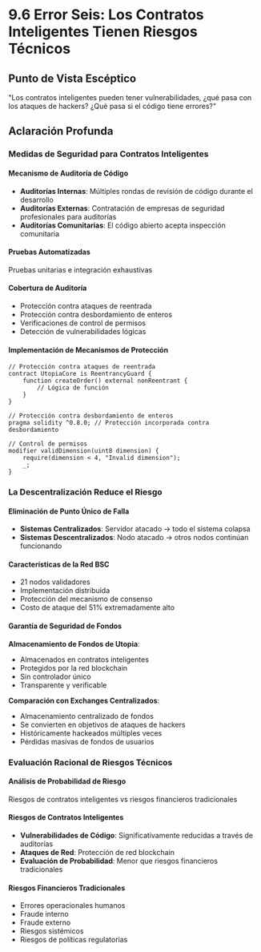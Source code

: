 # 9.6 Error Seis: Los Contratos Inteligentes Tienen Riesgos Técnicos

## Punto de Vista Escéptico
"Los contratos inteligentes pueden tener vulnerabilidades, ¿qué pasa con los ataques de hackers? ¿Qué pasa si el código tiene errores?"

## Aclaración Profunda

### Medidas de Seguridad para Contratos Inteligentes

#### Mecanismo de Auditoría de Código

- **Auditorías Internas**: Múltiples rondas de revisión de código durante el desarrollo
- **Auditorías Externas**: Contratación de empresas de seguridad profesionales para auditorías
- **Auditorías Comunitarias**: El código abierto acepta inspección comunitaria

#### Pruebas Automatizadas

Pruebas unitarias e integración exhaustivas

#### Cobertura de Auditoría

- Protección contra ataques de reentrada
- Protección contra desbordamiento de enteros
- Verificaciones de control de permisos
- Detección de vulnerabilidades lógicas

#### Implementación de Mecanismos de Protección

```solidity
// Protección contra ataques de reentrada
contract UtopiaCore is ReentrancyGuard {
    function createOrder() external nonReentrant {
        // Lógica de función
    }
}

// Protección contra desbordamiento de enteros
pragma solidity ^0.8.0; // Protección incorporada contra desbordamiento

// Control de permisos
modifier validDimension(uint8 dimension) {
    require(dimension < 4, "Invalid dimension");
    _;
}
```

### La Descentralización Reduce el Riesgo

#### Eliminación de Punto Único de Falla

- **Sistemas Centralizados**: Servidor atacado → todo el sistema colapsa
- **Sistemas Descentralizados**: Nodo atacado → otros nodos continúan funcionando

#### Características de la Red BSC

- 21 nodos validadores
- Implementación distribuida
- Protección del mecanismo de consenso
- Costo de ataque del 51% extremadamente alto

#### Garantía de Seguridad de Fondos

**Almacenamiento de Fondos de Utopia**:

- Almacenados en contratos inteligentes
- Protegidos por la red blockchain
- Sin controlador único
- Transparente y verificable

**Comparación con Exchanges Centralizados**:

- Almacenamiento centralizado de fondos
- Se convierten en objetivos de ataques de hackers
- Históricamente hackeados múltiples veces
- Pérdidas masivas de fondos de usuarios

### Evaluación Racional de Riesgos Técnicos

#### Análisis de Probabilidad de Riesgo

Riesgos de contratos inteligentes vs riesgos financieros tradicionales

#### Riesgos de Contratos Inteligentes

- **Vulnerabilidades de Código**: Significativamente reducidas a través de auditorías
- **Ataques de Red**: Protección de red blockchain
- **Evaluación de Probabilidad**: Menor que riesgos financieros tradicionales

#### Riesgos Financieros Tradicionales

- Errores operacionales humanos
- Fraude interno
- Fraude externo
- Riesgos sistémicos
- Riesgos de políticas regulatorias